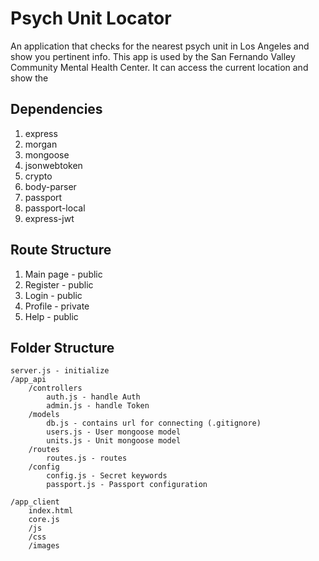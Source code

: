 # Psych Unit Locator

An application that checks for the nearest psych unit in Los Angeles and show you pertinent info. This app is used by the San Fernando Valley Community Mental Health Center. It can access the current location and show the 

## Dependencies

1. express
2. morgan
3. mongoose
4. jsonwebtoken
5. crypto
6. body-parser
7. passport
8. passport-local
9. express-jwt

## Route Structure
1. Main page - public
2. Register - public
3. Login - public
4. Profile - private
5. Help - public

## Folder Structure
```
server.js - initialize
/app_api
	/controllers
		auth.js - handle Auth
		admin.js - handle Token
	/models
		db.js - contains url for connecting (.gitignore)
		users.js - User mongoose model
		units.js - Unit mongoose model
	/routes
		routes.js - routes
	/config
		config.js - Secret keywords
		passport.js - Passport configuration

/app_client
	index.html
	core.js
	/js
	/css
	/images


```